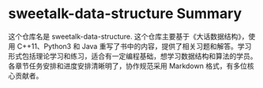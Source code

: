 # sweetalk-data-structure Summary

这个仓库名是 sweetalk-data-structure. 这个仓库主要基于《大话数据结构》，使用 C++11、Python3 和 Java 重写了书中的内容，提供了相关习题和解答。学习形式包括理论学习和练习，适合有一定编程基础，想学习数据结构和算法的学员。各章节任务安排和进度安排清晰明了，协作规范采用 Markdown 格式，有多位核心贡献者。